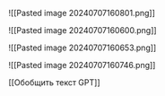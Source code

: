 



![[Pasted image 20240707160801.png]]



![[Pasted image 20240707160600.png]]

![[Pasted image 20240707160653.png]]

![[Pasted image 20240707160746.png]]



[[Обобщить текст GPT]]

